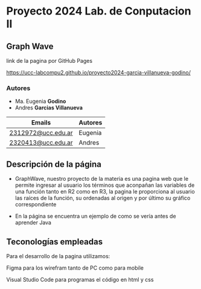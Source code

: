 # Proyecto 2024 Lab. de Conputacion II
## Graph Wave  

link de la pagina por GitHub Pages 

https://ucc-labcompu2.github.io/proyecto2024-garcia-villanueva-godino/


### Autores
* Ma. Eugenia  **Godino**
* Andres **Garcias Villanueva**

| Emails | Autores |
|--------|---------|
| 2312972@ucc.edu.ar | Eugenia |
| 2320413@ucc.edu.ar | Andres |


## Descripción de la página
- GraphWave, nuestro proyecto de la materia es una pagina web que le permite ingresar al usuario los términos que aconpañan las variables de una función tanto en R2 como en R3, la pagina le proporciona al usuario las raíces de la función, su ordenadas al origen y por último su gráfico correspondiente 

- En la página se encuentra un ejemplo de como se vería antes de aprender Java


## Teconologías empleadas 
Para el desarrollo de la pagina utilizamos: 

Figma para los wirefram tanto de PC como para mobile 

Visual Studio Code para programas el código en html y css

